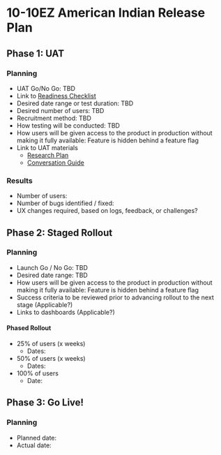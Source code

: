 # 10-10EZ American Indian Release Plan

## Phase 1: UAT

### Planning
- UAT Go/No Go: TBD
- Link to [Readiness Checklist](https://github.com/department-of-veterans-affairs/va.gov-team/blob/master/products/health-care/application/va-application/American%20Indian%20question/product/UAT%20Readiness%20Checlist.md)
- Desired date range or test duration: TBD
- Desired number of users: TBD
- Recruitment method: TBD
- How testing will be conducted: TBD
- How users will be given access to the product in production without making it fully available: Feature is hidden behind a feature flag
- Link to UAT materials
  - [Research Plan]()
  - [Conversation Guide]()

### Results
- Number of users: 
- Number of bugs identified / fixed: 
- UX changes required, based on logs, feedback, or challenges?


## Phase 2: Staged Rollout

### Planning
- Launch Go / No Go: TBD
- Desired date range: TBD
- How users will be given access to the product in production without making it fully available: Feature is hidden behind a feature flag
- Success criteria to be reviewed prior to advancing rollout to the next stage (Applicable?)
- Links to dashboards (Applicable?)

#### Phased Rollout
- 25% of users (x weeks)
  - Dates: 
- 50% of users (x weeks)
  - Dates: 
- 100% of users
  - Date: 


## Phase 3: Go Live!

### Planning
- Planned date: 
- Actual date: 
